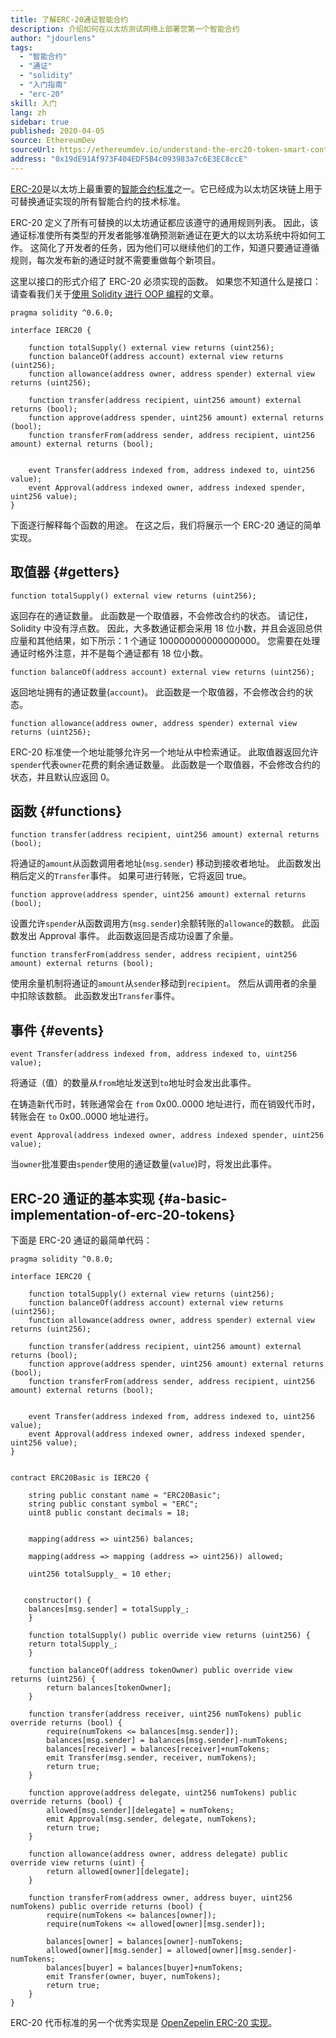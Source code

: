```yaml
---
title: 了解ERC-20通证智能合约
description: 介绍如何在以太坊测试网络上部署您第一个智能合约
author: "jdourlens"
tags:
  - "智能合约"
  - "通证"
  - "solidity"
  - "入门指南"
  - "erc-20"
skill: 入门
lang: zh
sidebar: true
published: 2020-04-05
source: EthereumDev
sourceUrl: https://ethereumdev.io/understand-the-erc20-token-smart-contract/
address: "0x19dE91Af973F404EDF5B4c093983a7c6E3EC8ccE"
---
```


[ERC-20](/developers/docs/standards/tokens/erc-20/)是以太坊上最重要的[智能合约标准](/developers/docs/standards/)之一。它已经成为以太坊区块链上用于可替换通证实现的所有智能合约的技术标准。

ERC-20 定义了所有可替换的以太坊通证都应该遵守的通用规则列表。 因此，该通证标准使所有类型的开发者能够准确预测新通证在更大的以太坊系统中将如何工作。 这简化了开发者的任务，因为他们可以继续他们的工作，知道只要通证遵循规则，每次发布新的通证时就不需要重做每个新项目。

这里以接口的形式介绍了 ERC-20 必须实现的函数。 如果您不知道什么是接口：请查看我们关于[使用 Solidity 进行 OOP 编程](https://ethereumdev.io/inheritance-in-solidity-contracts-are-classes/)的文章。

```solidity
pragma solidity ^0.6.0;

interface IERC20 {

    function totalSupply() external view returns (uint256);
    function balanceOf(address account) external view returns (uint256);
    function allowance(address owner, address spender) external view returns (uint256);

    function transfer(address recipient, uint256 amount) external returns (bool);
    function approve(address spender, uint256 amount) external returns (bool);
    function transferFrom(address sender, address recipient, uint256 amount) external returns (bool);


    event Transfer(address indexed from, address indexed to, uint256 value);
    event Approval(address indexed owner, address indexed spender, uint256 value);
}
```

下面逐行解释每个函数的用途。 在这之后，我们将展示一个 ERC-20 通证的简单实现。

## 取值器 {#getters}

```solidity
function totalSupply() external view returns (uint256);
```

返回存在的通证数量。 此函数是一个取值器，不会修改合约的状态。 请记住，Solidity 中没有浮点数。 因此，大多数通证都会采用 18 位小数，并且会返回总供应量和其他结果，如下所示：1 个通证 100000000000000000。 您需要在处理通证时格外注意，并不是每个通证都有 18 位小数。

```solidity
function balanceOf(address account) external view returns (uint256);
```

返回地址拥有的通证数量(`account`)。 此函数是一个取值器，不会修改合约的状态。

```solidity
function allowance(address owner, address spender) external view returns (uint256);
```

ERC-20 标准使一个地址能够允许另一个地址从中检索通证。 此取值器返回允许`spender`代表`owner`花费的剩余通证数量。 此函数是一个取值器，不会修改合约的状态，并且默认应返回 0。

## 函数 {#functions}

```solidity
function transfer(address recipient, uint256 amount) external returns (bool);
```

将通证的`amount`从函数调用者地址(`msg.sender`) 移动到接收者地址。 此函数发出稍后定义的`Transfer`事件。 如果可进行转账，它将返回 true。

```solidity
function approve(address spender, uint256 amount) external returns (bool);
```

设置允许`spender`从函数调用方(`msg.sender`)余额转账的`allowance`的数额。 此函数发出 Approval 事件。 此函数返回是否成功设置了余量。

```solidity
function transferFrom(address sender, address recipient, uint256 amount) external returns (bool);
```

使用余量机制将通证的`amount`从`sender`移动到`recipient`。 然后从调用者的余量中扣除该数额。 此函数发出`Transfer`事件。

## 事件 {#events}

```solidity
event Transfer(address indexed from, address indexed to, uint256 value);
```

将通证（值）的数量从`from`地址发送到`to`地址时会发出此事件。

在铸造新代币时，转账通常会在 `from` 0x00..0000 地址进行，而在销毁代币时，转账会在 `to` 0x00..0000 地址进行。

```solidity
event Approval(address indexed owner, address indexed spender, uint256 value);
```

当`owner`批准要由`spender`使用的通证数量(`value`)时，将发出此事件。

## ERC-20 通证的基本实现 {#a-basic-implementation-of-erc-20-tokens}

下面是 ERC-20 通证的最简单代码：

```solidity
pragma solidity ^0.8.0;

interface IERC20 {

    function totalSupply() external view returns (uint256);
    function balanceOf(address account) external view returns (uint256);
    function allowance(address owner, address spender) external view returns (uint256);

    function transfer(address recipient, uint256 amount) external returns (bool);
    function approve(address spender, uint256 amount) external returns (bool);
    function transferFrom(address sender, address recipient, uint256 amount) external returns (bool);


    event Transfer(address indexed from, address indexed to, uint256 value);
    event Approval(address indexed owner, address indexed spender, uint256 value);
}


contract ERC20Basic is IERC20 {

    string public constant name = "ERC20Basic";
    string public constant symbol = "ERC";
    uint8 public constant decimals = 18;


    mapping(address => uint256) balances;

    mapping(address => mapping (address => uint256)) allowed;

    uint256 totalSupply_ = 10 ether;


   constructor() {
    balances[msg.sender] = totalSupply_;
    }

    function totalSupply() public override view returns (uint256) {
    return totalSupply_;
    }

    function balanceOf(address tokenOwner) public override view returns (uint256) {
        return balances[tokenOwner];
    }

    function transfer(address receiver, uint256 numTokens) public override returns (bool) {
        require(numTokens <= balances[msg.sender]);
        balances[msg.sender] = balances[msg.sender]-numTokens;
        balances[receiver] = balances[receiver]+numTokens;
        emit Transfer(msg.sender, receiver, numTokens);
        return true;
    }

    function approve(address delegate, uint256 numTokens) public override returns (bool) {
        allowed[msg.sender][delegate] = numTokens;
        emit Approval(msg.sender, delegate, numTokens);
        return true;
    }

    function allowance(address owner, address delegate) public override view returns (uint) {
        return allowed[owner][delegate];
    }

    function transferFrom(address owner, address buyer, uint256 numTokens) public override returns (bool) {
        require(numTokens <= balances[owner]);
        require(numTokens <= allowed[owner][msg.sender]);

        balances[owner] = balances[owner]-numTokens;
        allowed[owner][msg.sender] = allowed[owner][msg.sender]-numTokens;
        balances[buyer] = balances[buyer]+numTokens;
        emit Transfer(owner, buyer, numTokens);
        return true;
    }
}
```

ERC-20 代币标准的另一个优秀实现是 [OpenZepelin ERC-20 实现](https://github.com/OpenZeppelin/openzeppelin-contracts/tree/master/contracts/token/ERC20)。
